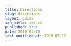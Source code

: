 ```yaml
---
title: Directions
slug: directions
layout: guide
sdk_title: ios-v2
published: true
date: 2019-07-10
last_modified_at: 2019-07-12
---
```

